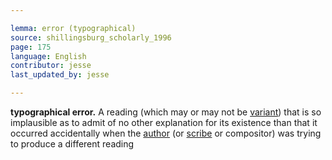 ```yaml
---

lemma: error (typographical)
source: shillingsburg_scholarly_1996
page: 175
language: English
contributor: jesse
last_updated_by: jesse

---
```



**typographical error.** A reading (which may or may not be [variant](variant)) that is so implausible as to admit of no other explanation for its existence than that it occurred accidentally when the [author](author.html) (or [scribe](scribe.html) or compositor) was trying to produce a different reading
